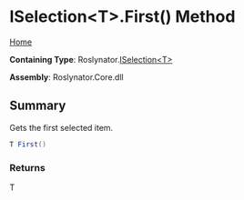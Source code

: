 # ISelection\<T>\.First\(\) Method

[Home](../../../README.md)

**Containing Type**: Roslynator\.[ISelection\<T>](../README.md)

**Assembly**: Roslynator\.Core\.dll

## Summary

Gets the first selected item\.

```csharp
T First()
```

### Returns

T

